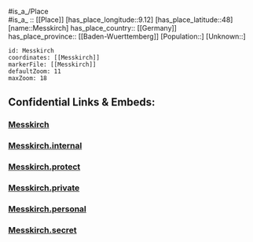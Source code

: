 ﻿---
location: [48,9.12] 
mapzoom: [7,12] 
mapmarker: city 
type: City
tags:
- geo/City


SpocWebEntityId: 32456
isDeleted: false
confidential: public

---
#is_a_/Place  
#is_a_ :: [[Place]] 
[has_place_longitude::9.12] 
[has_place_latitude::48] 
[name::Messkirch] 
has_place_country:: [[Germany]]  
has_place_province:: [[Baden-Wuerttemberg]] 
[Population::] 
[Unknown::] 


```leaflet
id: Messkirch
coordinates: [[Messkirch]] 
markerFile: [[Messkirch]] 
defaultZoom: 11 
maxZoom: 18
```


## Confidential Links & Embeds: 

### [Messkirch](/_public/Earth/Continent/Europe/Europe~Central/Germany/Germany~West/Baden-Wuerttemberg/counties~BW/Sigmaringen/cities~Sigmaringen/Meßkirch/City/Messkirch.md) 

### [Messkirch.internal](/_internal/Earth/Continent/Europe/Europe~Central/Germany/Germany~West/Baden-Wuerttemberg/counties~BW/Sigmaringen/cities~Sigmaringen/Meßkirch/City/Messkirch.internal.md) 

### [Messkirch.protect](/_protect/Earth/Continent/Europe/Europe~Central/Germany/Germany~West/Baden-Wuerttemberg/counties~BW/Sigmaringen/cities~Sigmaringen/Meßkirch/City/Messkirch.protect.md) 

### [Messkirch.private](/_private/Earth/Continent/Europe/Europe~Central/Germany/Germany~West/Baden-Wuerttemberg/counties~BW/Sigmaringen/cities~Sigmaringen/Meßkirch/City/Messkirch.private.md) 

### [Messkirch.personal](/_personal/Earth/Continent/Europe/Europe~Central/Germany/Germany~West/Baden-Wuerttemberg/counties~BW/Sigmaringen/cities~Sigmaringen/Meßkirch/City/Messkirch.personal.md) 

### [Messkirch.secret](/_secret/Earth/Continent/Europe/Europe~Central/Germany/Germany~West/Baden-Wuerttemberg/counties~BW/Sigmaringen/cities~Sigmaringen/Meßkirch/City/Messkirch.secret.md) 
